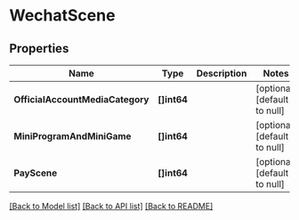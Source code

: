 # WechatScene

## Properties
Name | Type | Description | Notes
------------ | ------------- | ------------- | -------------
**OfficialAccountMediaCategory** | **[]int64** |  | [optional] [default to null]
**MiniProgramAndMiniGame** | **[]int64** |  | [optional] [default to null]
**PayScene** | **[]int64** |  | [optional] [default to null]

[[Back to Model list]](../README.md#documentation-for-models) [[Back to API list]](../README.md#documentation-for-api-endpoints) [[Back to README]](../README.md)


